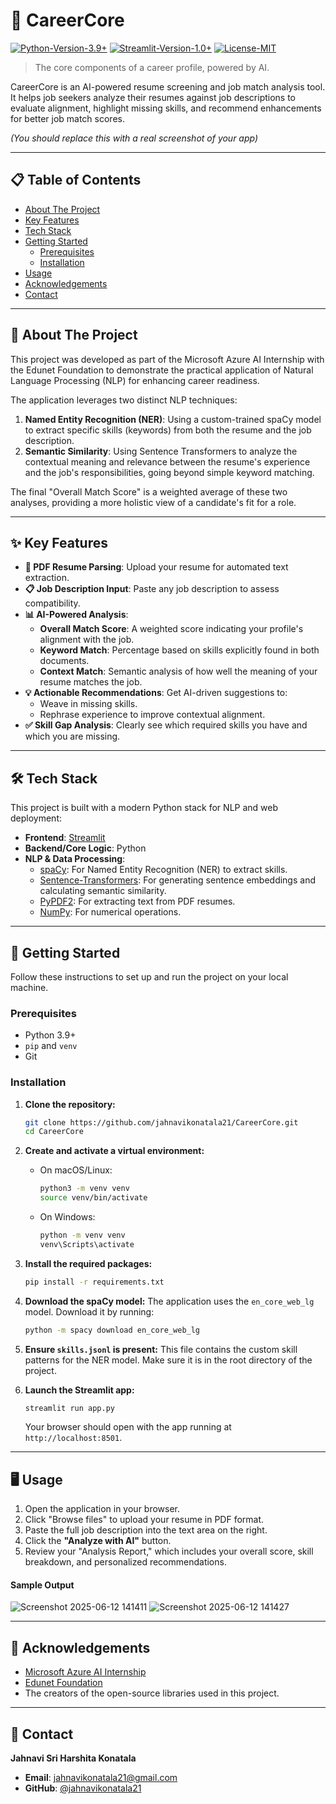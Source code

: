 # 🧠 CareerCore

[![Python-Version-3.9+](https://img.shields.io/badge/Python-3.9+-blue.svg)](https://www.python.org/downloads/)
[![Streamlit-Version-1.0+](https://img.shields.io/badge/Streamlit-1.0+-brightgreen.svg)](https://streamlit.io)
[![License-MIT](https://img.shields.io/badge/License-MIT-yellow.svg)](https://opensource.org/licenses/MIT)

> The core components of a career profile, powered by AI.

CareerCore is an AI-powered resume screening and job match analysis tool. It helps job seekers analyze their resumes against job descriptions to evaluate alignment, highlight missing skills, and recommend enhancements for better job match scores.


*(You should replace this with a real screenshot of your app)*

---

## 📋 Table of Contents

- [About The Project](#-about-the-project)
- [Key Features](#-key-features)
- [Tech Stack](#-tech-stack)
- [Getting Started](#-getting-started)
  - [Prerequisites](#prerequisites)
  - [Installation](#installation)
- [Usage](#-usage)
- [Acknowledgements](#-acknowledgements)
- [Contact](#-contact)

---

## 🎯 About The Project

This project was developed as part of the Microsoft Azure AI Internship with the Edunet Foundation to demonstrate the practical application of Natural Language Processing (NLP) for enhancing career readiness.

The application leverages two distinct NLP techniques:
1.  **Named Entity Recognition (NER)**: Using a custom-trained spaCy model to extract specific skills (keywords) from both the resume and the job description.
2.  **Semantic Similarity**: Using Sentence Transformers to analyze the contextual meaning and relevance between the resume's experience and the job's responsibilities, going beyond simple keyword matching.

The final "Overall Match Score" is a weighted average of these two analyses, providing a more holistic view of a candidate's fit for a role.

---

## ✨ Key Features

- **📄 PDF Resume Parsing**: Upload your resume for automated text extraction.
- **📋 Job Description Input**: Paste any job description to assess compatibility.
- **📊 AI-Powered Analysis**:
  - **Overall Match Score**: A weighted score indicating your profile's alignment with the job.
  - **Keyword Match**: Percentage based on skills explicitly found in both documents.
  - **Context Match**: Semantic analysis of how well the meaning of your resume matches the job.
- **💡 Actionable Recommendations**: Get AI-driven suggestions to:
  - Weave in missing skills.
  - Rephrase experience to improve contextual alignment.
- **✅ Skill Gap Analysis**: Clearly see which required skills you have and which you are missing.

---

## 🛠️ Tech Stack

This project is built with a modern Python stack for NLP and web deployment:

- **Frontend**: [Streamlit](https://streamlit.io/)
- **Backend/Core Logic**: Python
- **NLP & Data Processing**:
  - [spaCy](https://spacy.io/): For Named Entity Recognition (NER) to extract skills.
  - [Sentence-Transformers](https://www.sbert.net/): For generating sentence embeddings and calculating semantic similarity.
  - [PyPDF2](https://pypdf2.readthedocs.io/): For extracting text from PDF resumes.
  - [NumPy](https://numpy.org/): For numerical operations.

---

## 🚀 Getting Started

Follow these instructions to set up and run the project on your local machine.

### Prerequisites

- Python 3.9+
- `pip` and `venv`
- Git

### Installation

1.  **Clone the repository:**
    ```bash
    git clone https://github.com/jahnavikonatala21/CareerCore.git
    cd CareerCore
    ```

2.  **Create and activate a virtual environment:**
    - On macOS/Linux:
      ```bash
      python3 -m venv venv
      source venv/bin/activate
      ```
    - On Windows:
      ```bash
      python -m venv venv
      venv\Scripts\activate
      ```

3.  **Install the required packages:**
    ```bash
    pip install -r requirements.txt
    ```

4.  **Download the spaCy model:**
    The application uses the `en_core_web_lg` model. Download it by running:
    ```bash
    python -m spacy download en_core_web_lg
    ```

5.  **Ensure `skills.jsonl` is present:**
    This file contains the custom skill patterns for the NER model. Make sure it is in the root directory of the project.

6.  **Launch the Streamlit app:**
    ```bash
    streamlit run app.py
    ```
    Your browser should open with the app running at `http://localhost:8501`.

---

## 🖥️ Usage

1.  Open the application in your browser.
2.  Click "Browse files" to upload your resume in PDF format.
3.  Paste the full job description into the text area on the right.
4.  Click the **"Analyze with AI"** button.
5.  Review your "Analysis Report," which includes your overall score, skill breakdown, and personalized recommendations.

#### Sample Output

![Screenshot 2025-06-12 141411](https://github.com/user-attachments/assets/05bf9e8b-badf-4866-87b1-6e7b967006bf)
![Screenshot 2025-06-12 141427](https://github.com/user-attachments/assets/642abcfd-dcd8-48f2-9698-2c2037fe1025)


---

## 🙏 Acknowledgements

- [Microsoft Azure AI Internship](https://www.microsoft.com/en-us/azure/)
- [Edunet Foundation](https://www.edunetfoundation.org/)
- The creators of the open-source libraries used in this project.

---

## 📧 Contact

**Jahnavi Sri Harshita Konatala**

- **Email**: [jahnavikonatala21@gmail.com](mailto:jahnavikonatala21@gmail.com)
- **GitHub**: [@jahnavikonatala21](https://github.com/jahnavikonatala21)
